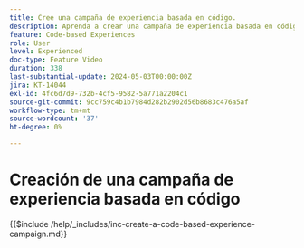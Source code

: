 ```yaml
---
title: Cree una campaña de experiencia basada en código.
description: Aprenda a crear una campaña de experiencia basada en código para escalar la personalización con compatibilidad con métodos de implementación del lado del servidor, basados en API o en SDK para integrarse sin problemas con entornos de desarrollo.
feature: Code-based Experiences
role: User
level: Experienced
doc-type: Feature Video
duration: 338
last-substantial-update: 2024-05-03T00:00:00Z
jira: KT-14044
exl-id: 4fc6d7d9-732b-4cf5-9582-5a771a2204c1
source-git-commit: 9cc759c4b1b7984d282b2902d56b8683c476a5af
workflow-type: tm+mt
source-wordcount: '37'
ht-degree: 0%

---
```


# Creación de una campaña de experiencia basada en código

{{$include /help/_includes/inc-create-a-code-based-experience-campaign.md}}
